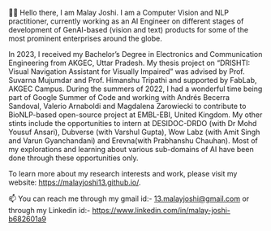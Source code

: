 👋🏼 Hello there, I am Malay Joshi. I am a Computer Vision and NLP practitioner, currently working as an AI Engineer on different stages of development of GenAI-based (vision and text) products for some of the most prominent enterprises around the globe.

In 2023, I received my Bachelor’s Degree in Electronics and Communication Engineering from AKGEC, Uttar Pradesh. My thesis project on “DRISHTI: Visual Navigation Assistant for Visually Impaired” was advised by Prof. Suvarna Mujumdar and Prof. Himanshu Tripathi and supported by FabLab, AKGEC Campus. During the summers of 2022, I had a wonderful time being part of Google Summer of Code and working with Andrés Becerra Sandoval, Valerio Arnaboldi and Magdalena Zarowiecki to contribute to BioNLP-based open-source project at EMBL-EBI, United Kingdom. My other stints include the opportunities to intern at DESIDOC-DRDO (with Dr Mohd Yousuf Ansari), Dubverse (with Varshul Gupta), Wow Labz (with Amit Singh and Varun Gyanchandani) and Erevna(with Prabhanshu Chauhan). Most of my explorations and learning about various sub-domains of AI have been done through these opportunities only.

To learn more about my research interests and work, please visit my website: https://malayjoshi13.github.io/.

📫 You can reach me through my gmail id:- 13.malayjoshi@gmail.com or through my Linkedin id:- https://www.linkedin.com/in/malay-joshi-b682601a9
